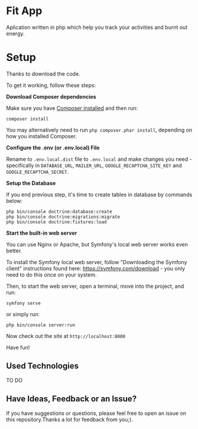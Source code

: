 # Fit App 

Aplication written in php which help you track your activities and burnt out energy.

# Setup

Thanks to download the code. 

To get it working, follow these steps:

**Download Composer dependencies**

Make sure you have [Composer installed](https://getcomposer.org/download/)
and then run:

```
composer install
```

You may alternatively need to run `php composer.phar install`, depending
on how you installed Composer.

**Configure the .env (or .env.local) File**

Rename to `.env.local.dist` file to `.env.local` and make changes you need - specifically
in `DATABASE_URL`, `MAILER_URL`, `GOOGLE_RECAPTCHA_SITE_KEY` and `GOOGLE_RECAPTCHA_SECRET`.

**Setup the Database**

If you end previous step, it's time to create tables in database by commands below:

```
php bin/console doctrine:database:create
php bin/console doctrine:migrations:migrate
php bin/console doctrine:fixtures:load
```

**Start the built-in web server**

You can use Nginx or Apache, but Symfony's local web server
works even better.

To install the Symfony local web server, follow
"Downloading the Symfony client" instructions found
here: https://symfony.com/download - you only need to do this
once on your system.

Then, to start the web server, open a terminal, move into the
project, and run:

```
symfony serve
```

or simply run:

```
php bin/console server:run
```

Now check out the site at `http://localhost:8000`

Have fun!

## Used Technologies

TO DO

## Have Ideas, Feedback or an Issue?

If you have suggestions or questions, please feel free to
open an issue on this repository.Thanks a lot for feedback 
from you;).
